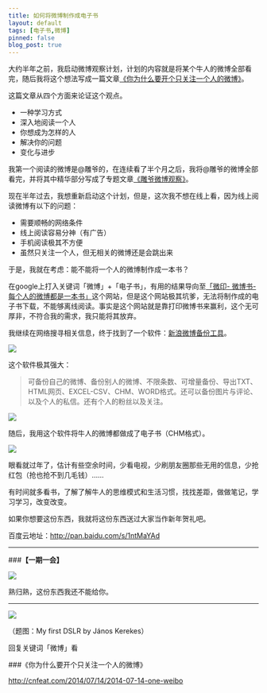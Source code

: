 ```yaml
---
title: 如何将微博制作成电子书
layout: default
tags: [电子书,微博]
pinned: false
blog_post: true
---
```


大约半年之前，我启动微博观察计划，计划的内容就是将某个牛人的微博全部看完，随后我将这个想法写成一篇文章[《你为什么要开个只关注一个人的微博》](http://cnfeat.com/2014/07/14/2014-07-14-one-weibo/)。

这篇文章从四个方面来论证这个观点。

- 一种学习方式
- 深入地阅读一个人
- 你想成为怎样的人
- 解决你的问题
- 变化与进步


我第一个阅读的微博是@雕爷的，在连续看了半个月之后，我将@雕爷的微博全部看完，并将其中精华部分写成了专题文章[《雕爷微博观察》](http://cnfeat.com/categories/%E5%BE%AE%E5%8D%9A%E8%A7%82%E5%AF%9F/)。

现在半年过去，我想重新启动这个计划，但是，这次我不想在线上看，因为线上阅读微博有以下的问题：

- 需要顺畅的网络条件
- 线上阅读容易分神（有广告）
- 手机阅读极其不方便
- 虽然只关注一个人，但无相关的微博还是会跳出来

于是，我就在考虑：能不能将一个人的微博制作成一本书？

在google上打入关键词「微博」+「电子书」，有用的结果导向至[「微印- 微博书- 每个人的微博都是一本书」](http://www.weiyin.cc/)这个网站，但是这个网站极其坑爹，无法将制作成的电子书下载，不能够离线阅读。事实是这个网站就是靠打印微博书来赢利，这个无可厚非，不符合我的需求，我只能将其放弃。

我继续在网络搜寻相关信息，终于找到了一个软件：[新浪微博备份工具](http://www.dgmcu.com/sinawbbf.html)。

![](http://cnfeat.qiniudn.com/image-2015-02-10-21-39.png)

这个软件极其强大：

>可备份自己的微博、备份别人的微博、不限条数、可增量备份、导出TXT、HTML网页、EXCEL-CSV、CHM、WORD格式。还可以备份图片与评论、以及个人的私信。还有个人的粉丝以及关注。

![](http://cnfeat.qiniudn.com/image-2015-02-10-21-42.png)

随后，我用这个软件将牛人的微博都做成了电子书（CHM格式）。

![](http://cnfeat.qiniudn.com/image-2015-02-10-21-46.png)

眼看就过年了，估计有些空余时间，少看电视，少刷朋友圈那些无用的信息，少抢红包（抢也抢不到几毛钱）……

有时间就多看书，了解了解牛人的思维模式和生活习惯，找找差距，做做笔记，学习学习，改变改变。

如果你想要这份东西，我就将这份东西送过大家当作新年贺礼吧。

百度云地址：http://pan.baidu.com/s/1ntMaYAd


---

###**【一期一会】**

![](http://cnfeat.qiniudn.com/image-2015-02-10-22-09.png)

熟归熟，这份东西我还不能给你。

----


![](http://7d9mjz.com1.z0.glb.clouddn.com/2014-12-15.jpg)

（题图：My first DSLR by János Kerekes）

回复关键词「微博」看

###《你为什么要开个只关注一个人的微博》

http://cnfeat.com/2014/07/14/2014-07-14-one-weibo
















